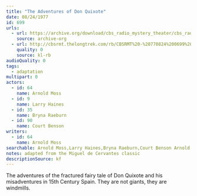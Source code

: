 ```yaml
---
title: "The Adventures of Don Quixote"
date: 08/24/1977
id: 699
urls: 
  - url: https://archive.org/download/cbs_radio_mystery_theater/cbs_radio_mystery_theater-0651-0700.zip/cbs_radio_mystery_theater-0651-0700%2Fcbsrmt_0699_the_adventures_of_don_quixote.mp3
    source: archive-org
  - url: http://cbsrmt.thelongtrek.com/rb/CBSRMT%20-%20770824%200699%20The%20Adventures%20Of%20Don%20Quixote_WLNH-FM_rb.mp3
    quality: 0
    source: kl-rb
audioQuality: 0
tags: 
  - adaptation
multipart: 0
actors:  
  - id: 64
    name: Arnold Moss  
  - id: 9
    name: Larry Haines  
  - id: 35
    name: Bryna Raeburn  
  - id: 90
    name: Court Benson
writers:  
  - id: 64
    name: Arnold Moss
searchable: Arnold Moss,Larry Haines,Bryna Raeburn,Court Benson Arnold Moss
notes: adapted from the Miguel de Cervantes classic
descriptionSource: kf
---
```

The adventures of the fractured fairy tale of Don Quixote and his misadventures in 15th Century Spain. They are not giants, they are windmills.
